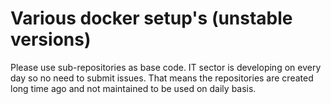 # Various docker setup's (unstable versions)

Please use sub-repositories as base code. IT sector is developing on every day
so no need to submit issues. That means the repositories are created long time ago
and not maintained to be used on daily basis.